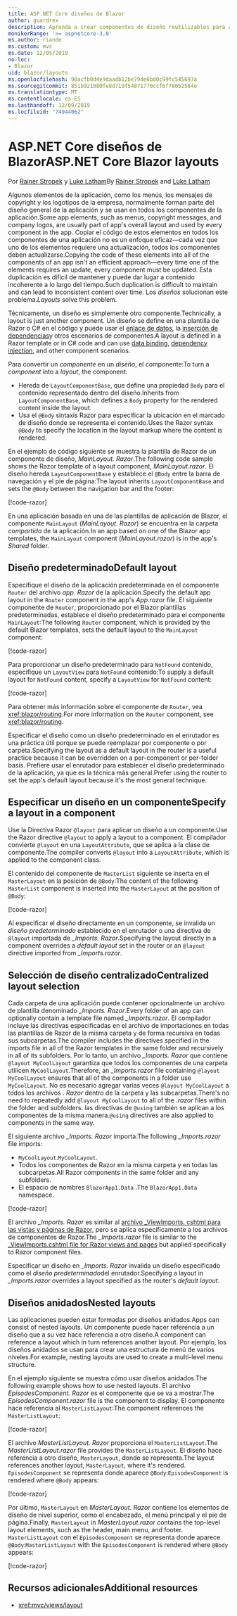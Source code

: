 ```yaml
---
title: ASP.NET Core diseños de Blazor
author: guardrex
description: Aprenda a crear componentes de diseño reutilizables para aplicaciones Blazor.
monikerRange: '>= aspnetcore-3.0'
ms.author: riande
ms.custom: mvc
ms.date: 12/05/2019
no-loc:
- Blazor
uid: blazor/layouts
ms.openlocfilehash: 90acfb0d4e9daadb12be79de6bd0c99fc545697a
ms.sourcegitcommit: 851b921080fe8d719f54871770ccf6f78052584e
ms.translationtype: MT
ms.contentlocale: es-ES
ms.lasthandoff: 12/09/2019
ms.locfileid: "74944062"
---
```

# <a name="aspnet-core-opno-locblazor-layouts"></a><span data-ttu-id="6f82b-103">ASP.NET Core diseños de Blazor</span><span class="sxs-lookup"><span data-stu-id="6f82b-103">ASP.NET Core Blazor layouts</span></span>

<span data-ttu-id="6f82b-104">Por [Rainer Stropek](https://www.timecockpit.com) y [Luke Latham](https://github.com/guardrex)</span><span class="sxs-lookup"><span data-stu-id="6f82b-104">By [Rainer Stropek](https://www.timecockpit.com) and [Luke Latham](https://github.com/guardrex)</span></span>

<span data-ttu-id="6f82b-105">Algunos elementos de la aplicación, como los menús, los mensajes de copyright y los logotipos de la empresa, normalmente forman parte del diseño general de la aplicación y se usan en todos los componentes de la aplicación.</span><span class="sxs-lookup"><span data-stu-id="6f82b-105">Some app elements, such as menus, copyright messages, and company logos, are usually part of app's overall layout and used by every component in the app.</span></span> <span data-ttu-id="6f82b-106">Copiar el código de estos elementos en todos los componentes de una aplicación no es un enfoque eficaz&mdash;cada vez que uno de los elementos requiere una actualización, todos los componentes deben actualizarse.</span><span class="sxs-lookup"><span data-stu-id="6f82b-106">Copying the code of these elements into all of the components of an app isn't an efficient approach&mdash;every time one of the elements requires an update, every component must be updated.</span></span> <span data-ttu-id="6f82b-107">Esta duplicación es difícil de mantener y puede dar lugar a contenido incoherente a lo largo del tiempo.</span><span class="sxs-lookup"><span data-stu-id="6f82b-107">Such duplication is difficult to maintain and can lead to inconsistent content over time.</span></span> <span data-ttu-id="6f82b-108">Los *diseños* solucionan este problema.</span><span class="sxs-lookup"><span data-stu-id="6f82b-108">*Layouts* solve this problem.</span></span>

<span data-ttu-id="6f82b-109">Técnicamente, un diseño es simplemente otro componente.</span><span class="sxs-lookup"><span data-stu-id="6f82b-109">Technically, a layout is just another component.</span></span> <span data-ttu-id="6f82b-110">Un diseño se define en una plantilla de Razor o C# en el código y puede usar el [enlace de datos](xref:blazor/components#data-binding), la [inserción de dependencias](xref:blazor/dependency-injection)y otros escenarios de componentes.</span><span class="sxs-lookup"><span data-stu-id="6f82b-110">A layout is defined in a Razor template or in C# code and can use [data binding](xref:blazor/components#data-binding), [dependency injection](xref:blazor/dependency-injection), and other component scenarios.</span></span>

<span data-ttu-id="6f82b-111">Para convertir un *componente* en un *diseño*, el componente:</span><span class="sxs-lookup"><span data-stu-id="6f82b-111">To turn a *component* into a *layout*, the component:</span></span>

* <span data-ttu-id="6f82b-112">Hereda de `LayoutComponentBase`, que define una propiedad `Body` para el contenido representado dentro del diseño.</span><span class="sxs-lookup"><span data-stu-id="6f82b-112">Inherits from `LayoutComponentBase`, which defines a `Body` property for the rendered content inside the layout.</span></span>
* <span data-ttu-id="6f82b-113">Usa el `@Body` sintaxis Razor para especificar la ubicación en el marcado de diseño donde se representa el contenido.</span><span class="sxs-lookup"><span data-stu-id="6f82b-113">Uses the Razor syntax `@Body` to specify the location in the layout markup where the content is rendered.</span></span>

<span data-ttu-id="6f82b-114">En el ejemplo de código siguiente se muestra la plantilla de Razor de un componente de diseño, *MainLayout. Razor*.</span><span class="sxs-lookup"><span data-stu-id="6f82b-114">The following code sample shows the Razor template of a layout component, *MainLayout.razor*.</span></span> <span data-ttu-id="6f82b-115">El diseño hereda `LayoutComponentBase` y establece el `@Body` entre la barra de navegación y el pie de página:</span><span class="sxs-lookup"><span data-stu-id="6f82b-115">The layout inherits `LayoutComponentBase` and sets the `@Body` between the navigation bar and the footer:</span></span>

[!code-razor[](layouts/sample_snapshot/3.x/MainLayout.razor?highlight=1,13)]

<span data-ttu-id="6f82b-116">En una aplicación basada en una de las plantillas de aplicación de Blazor, el componente `MainLayout` (*MainLayout. Razor*) se encuentra en la carpeta *compartida* de la aplicación.</span><span class="sxs-lookup"><span data-stu-id="6f82b-116">In an app based on one of the Blazor app templates, the `MainLayout` component (*MainLayout.razor*) is in the app's *Shared* folder.</span></span>

## <a name="default-layout"></a><span data-ttu-id="6f82b-117">Diseño predeterminado</span><span class="sxs-lookup"><span data-stu-id="6f82b-117">Default layout</span></span>

<span data-ttu-id="6f82b-118">Especifique el diseño de la aplicación predeterminada en el componente `Router` del archivo *app. Razor* de la aplicación.</span><span class="sxs-lookup"><span data-stu-id="6f82b-118">Specify the default app layout in the `Router` component in the app's *App.razor* file.</span></span> <span data-ttu-id="6f82b-119">El siguiente componente de `Router`, proporcionado por el Blazor plantillas predeterminadas, establece el diseño predeterminado para el componente `MainLayout`:</span><span class="sxs-lookup"><span data-stu-id="6f82b-119">The following `Router` component, which is provided by the default Blazor templates, sets the default layout to the `MainLayout` component:</span></span>

[!code-razor[](layouts/sample_snapshot/3.x/App1.razor?highlight=3)]

<span data-ttu-id="6f82b-120">Para proporcionar un diseño predeterminado para `NotFound` contenido, especifique un `LayoutView` para `NotFound` contenido:</span><span class="sxs-lookup"><span data-stu-id="6f82b-120">To supply a default layout for `NotFound` content, specify a `LayoutView` for `NotFound` content:</span></span>

[!code-razor[](layouts/sample_snapshot/3.x/App2.razor?highlight=6-9)]

<span data-ttu-id="6f82b-121">Para obtener más información sobre el componente de `Router`, vea <xref:blazor/routing>.</span><span class="sxs-lookup"><span data-stu-id="6f82b-121">For more information on the `Router` component, see <xref:blazor/routing>.</span></span>

<span data-ttu-id="6f82b-122">Especificar el diseño como un diseño predeterminado en el enrutador es una práctica útil porque se puede reemplazar por componente o por carpeta.</span><span class="sxs-lookup"><span data-stu-id="6f82b-122">Specifying the layout as a default layout in the router is a useful practice because it can be overridden on a per-component or per-folder basis.</span></span> <span data-ttu-id="6f82b-123">Prefiere usar el enrutador para establecer el diseño predeterminado de la aplicación, ya que es la técnica más general.</span><span class="sxs-lookup"><span data-stu-id="6f82b-123">Prefer using the router to set the app's default layout because it's the most general technique.</span></span>

## <a name="specify-a-layout-in-a-component"></a><span data-ttu-id="6f82b-124">Especificar un diseño en un componente</span><span class="sxs-lookup"><span data-stu-id="6f82b-124">Specify a layout in a component</span></span>

<span data-ttu-id="6f82b-125">Use la Directiva Razor `@layout` para aplicar un diseño a un componente.</span><span class="sxs-lookup"><span data-stu-id="6f82b-125">Use the Razor directive `@layout` to apply a layout to a component.</span></span> <span data-ttu-id="6f82b-126">El compilador convierte `@layout` en una `LayoutAttribute`, que se aplica a la clase de componente.</span><span class="sxs-lookup"><span data-stu-id="6f82b-126">The compiler converts `@layout` into a `LayoutAttribute`, which is applied to the component class.</span></span>

<span data-ttu-id="6f82b-127">El contenido del componente de `MasterList` siguiente se inserta en el `MasterLayout` en la posición de `@Body`:</span><span class="sxs-lookup"><span data-stu-id="6f82b-127">The content of the following `MasterList` component is inserted into the `MasterLayout` at the position of `@Body`:</span></span>

[!code-razor[](layouts/sample_snapshot/3.x/MasterList.razor?highlight=1)]

<span data-ttu-id="6f82b-128">Al especificar el diseño directamente en un componente, se invalida un *diseño predeterminado* establecido en el enrutador o una directiva de `@layout` importada de *_Imports. Razor*.</span><span class="sxs-lookup"><span data-stu-id="6f82b-128">Specifying the layout directly in a component overrides a *default layout* set in the router or an `@layout` directive imported from *_Imports.razor*.</span></span>

## <a name="centralized-layout-selection"></a><span data-ttu-id="6f82b-129">Selección de diseño centralizado</span><span class="sxs-lookup"><span data-stu-id="6f82b-129">Centralized layout selection</span></span>

<span data-ttu-id="6f82b-130">Cada carpeta de una aplicación puede contener opcionalmente un archivo de plantilla denominado *_Imports. Razor*.</span><span class="sxs-lookup"><span data-stu-id="6f82b-130">Every folder of an app can optionally contain a template file named *_Imports.razor*.</span></span> <span data-ttu-id="6f82b-131">El compilador incluye las directivas especificadas en el archivo de importaciones en todas las plantillas de Razor de la misma carpeta y de forma recursiva en todas sus subcarpetas.</span><span class="sxs-lookup"><span data-stu-id="6f82b-131">The compiler includes the directives specified in the imports file in all of the Razor templates in the same folder and recursively in all of its subfolders.</span></span> <span data-ttu-id="6f82b-132">Por lo tanto, un archivo *_Imports. Razor* que contiene `@layout MyCoolLayout` garantiza que todos los componentes de una carpeta utilicen `MyCoolLayout`.</span><span class="sxs-lookup"><span data-stu-id="6f82b-132">Therefore, an *_Imports.razor* file containing `@layout MyCoolLayout` ensures that all of the components in a folder use `MyCoolLayout`.</span></span> <span data-ttu-id="6f82b-133">No es necesario agregar varias veces `@layout MyCoolLayout` a todos los archivos *. Razor* dentro de la carpeta y las subcarpetas.</span><span class="sxs-lookup"><span data-stu-id="6f82b-133">There's no need to repeatedly add `@layout MyCoolLayout` to all of the *.razor* files within the folder and subfolders.</span></span> <span data-ttu-id="6f82b-134">las directivas de `@using` también se aplican a los componentes de la misma manera.</span><span class="sxs-lookup"><span data-stu-id="6f82b-134">`@using` directives are also applied to components in the same way.</span></span>

<span data-ttu-id="6f82b-135">El siguiente archivo *_Imports. Razor* importa:</span><span class="sxs-lookup"><span data-stu-id="6f82b-135">The following *_Imports.razor* file imports:</span></span>

* <span data-ttu-id="6f82b-136">`MyCoolLayout`.</span><span class="sxs-lookup"><span data-stu-id="6f82b-136">`MyCoolLayout`.</span></span>
* <span data-ttu-id="6f82b-137">Todos los componentes de Razor en la misma carpeta y en todas las subcarpetas.</span><span class="sxs-lookup"><span data-stu-id="6f82b-137">All Razor components in the same folder and any subfolders.</span></span>
* <span data-ttu-id="6f82b-138">El espacio de nombres `BlazorApp1.Data` .</span><span class="sxs-lookup"><span data-stu-id="6f82b-138">The `BlazorApp1.Data` namespace.</span></span>
 
[!code-razor[](layouts/sample_snapshot/3.x/_Imports.razor)]

<span data-ttu-id="6f82b-139">El archivo *_Imports. Razor* es similar al [archivo _ViewImports. cshtml para las vistas y páginas de Razor,](xref:mvc/views/layout#importing-shared-directives) pero se aplica específicamente a los archivos de componentes de Razor.</span><span class="sxs-lookup"><span data-stu-id="6f82b-139">The *_Imports.razor* file is similar to the [_ViewImports.cshtml file for Razor views and pages](xref:mvc/views/layout#importing-shared-directives) but applied specifically to Razor component files.</span></span>

<span data-ttu-id="6f82b-140">Especificar un diseño en *_Imports. Razor* invalida un diseño especificado como el *diseño predeterminado*del enrutador.</span><span class="sxs-lookup"><span data-stu-id="6f82b-140">Specifying a layout in *_Imports.razor* overrides a layout specified as the router's *default layout*.</span></span>

## <a name="nested-layouts"></a><span data-ttu-id="6f82b-141">Diseños anidados</span><span class="sxs-lookup"><span data-stu-id="6f82b-141">Nested layouts</span></span>

<span data-ttu-id="6f82b-142">Las aplicaciones pueden estar formadas por diseños anidados.</span><span class="sxs-lookup"><span data-stu-id="6f82b-142">Apps can consist of nested layouts.</span></span> <span data-ttu-id="6f82b-143">Un componente puede hacer referencia a un diseño que a su vez hace referencia a otro diseño.</span><span class="sxs-lookup"><span data-stu-id="6f82b-143">A component can reference a layout which in turn references another layout.</span></span> <span data-ttu-id="6f82b-144">Por ejemplo, los diseños anidados se usan para crear una estructura de menú de varios niveles.</span><span class="sxs-lookup"><span data-stu-id="6f82b-144">For example, nesting layouts are used to create a multi-level menu structure.</span></span>

<span data-ttu-id="6f82b-145">En el ejemplo siguiente se muestra cómo usar diseños anidados.</span><span class="sxs-lookup"><span data-stu-id="6f82b-145">The following example shows how to use nested layouts.</span></span> <span data-ttu-id="6f82b-146">El archivo *EpisodesComponent. Razor* es el componente que se va a mostrar.</span><span class="sxs-lookup"><span data-stu-id="6f82b-146">The *EpisodesComponent.razor* file is the component to display.</span></span> <span data-ttu-id="6f82b-147">El componente hace referencia al `MasterListLayout`:</span><span class="sxs-lookup"><span data-stu-id="6f82b-147">The component references the `MasterListLayout`:</span></span>

[!code-razor[](layouts/sample_snapshot/3.x/EpisodesComponent.razor?highlight=1)]

<span data-ttu-id="6f82b-148">El archivo *MasterListLayout. Razor* proporciona el `MasterListLayout`.</span><span class="sxs-lookup"><span data-stu-id="6f82b-148">The *MasterListLayout.razor* file provides the `MasterListLayout`.</span></span> <span data-ttu-id="6f82b-149">El diseño hace referencia a otro diseño, `MasterLayout`, donde se representa.</span><span class="sxs-lookup"><span data-stu-id="6f82b-149">The layout references another layout, `MasterLayout`, where it's rendered.</span></span> <span data-ttu-id="6f82b-150">`EpisodesComponent` se representa donde aparece `@Body`:</span><span class="sxs-lookup"><span data-stu-id="6f82b-150">`EpisodesComponent` is rendered where `@Body` appears:</span></span>

[!code-razor[](layouts/sample_snapshot/3.x/MasterListLayout.razor?highlight=1,9)]

<span data-ttu-id="6f82b-151">Por último, `MasterLayout` en *MasterLayout. Razor* contiene los elementos de diseño de nivel superior, como el encabezado, el menú principal y el pie de página.</span><span class="sxs-lookup"><span data-stu-id="6f82b-151">Finally, `MasterLayout` in *MasterLayout.razor* contains the top-level layout elements, such as the header, main menu, and footer.</span></span> <span data-ttu-id="6f82b-152">`MasterListLayout` con el `EpisodesComponent` se representa donde aparece `@Body`:</span><span class="sxs-lookup"><span data-stu-id="6f82b-152">`MasterListLayout` with the `EpisodesComponent` is rendered where `@Body` appears:</span></span>

[!code-razor[](layouts/sample_snapshot/3.x/MasterLayout.razor?highlight=6)]

## <a name="additional-resources"></a><span data-ttu-id="6f82b-153">Recursos adicionales</span><span class="sxs-lookup"><span data-stu-id="6f82b-153">Additional resources</span></span>

* <xref:mvc/views/layout>
